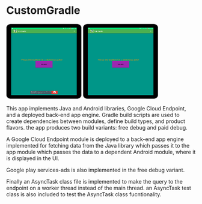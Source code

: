 # CustomGradle


<img src="free gradle.png" width="200" height="200">
<img src="paid gradle.png" width="200" height="200">


This app implements Java and Android libraries, Google Cloud Endpoint, and a deployed back-end app engine. Gradle build scripts are used to create dependencies between modules, define build types, and product flavors. the app produces two build variants: free debug and paid debug. 

A Google Cloud Endpoint module is deployed to a back-end app engine implemented for fetching data from the Java library which passes it to the app module which passes the data to a dependent Android module, where it is displayed in the UI. 
 
Google play services-ads is also implemented in the free debug variant.  
  
Finally an AsyncTask class file is implemented to make the query to the endpoint on a worker thread instead of the main thread. an AsyncTask test class is also included to test the AsyncTask class fucntionality. 
